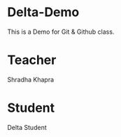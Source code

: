 # Delta-Demo
This is a Demo for Git & Github class.

# Teacher
Shradha Khapra

# Student
Delta Student